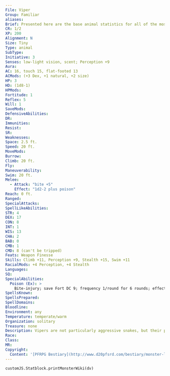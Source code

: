 ```yaml
---
File: Viper
Group: Familiar
aliases: 
Brief: Presented here are the base animal statistics for all of the most commonly used familiars-of course, these statistics can also be used for normal animals as well. Small animals like these use Dexterity to modify Climb and Swim checks.
CR: 1/2
XP: 200
Alignment: N
Size: Tiny
Type: animal
SubType: 
Initiative: 3
Senses: low-light vision, scent; Perception +9
Aura: 
AC: 16, touch 15, flat-footed 13
ACMods: (+3 Dex, +1 natural, +2 size)
HP: 3
HD: (1d8-1)
HPMods: 
Fortitude: 1
Reflex: 5
Will: 1
SaveMods: 
DefensiveAbilities: 
DR: 
Immunities: 
Resist: 
SR: 
Weaknesses: 
Space: 2.5 ft.
Speed: 20 ft.
MoveMods: 
Burrow: 
Climb: 20 ft.
Fly: 
Maneuverability: 
Swim: 20 ft.
Melee: 
  - Attack: "bite +5"
    Effect: "1d2-2 plus poison"
Reach: 0 ft.
Ranged: 
SpecialAttacks: 
SpellLikeAbilities: 
STR: 4
DEX: 17
CON: 8
INT: 1
WIS: 13
CHA: 2
BAB: 0
CMB: 1
CMD: 8 (can't be tripped)
Feats: Weapon Finesse
Skills: Climb +11, Perception +9, Stealth +15, Swim +11
RacialMods: +4 Perception, +4 Stealth
Languages: 
SQ: 
SpecialAbilities:
  Poison (Ex): >
    Bite-injury; save Fort DC 9; frequency 1/round for 6 rounds; effect 1d2 Con; cure 1 save.
SpellsKnown: 
SpellsPrepared: 
SpellDomains: 
Bloodline: 
Environment: any
Temperature: temperate/warm
Organization: solitary
Treasure: none
Description: Vipers are not particularly aggressive snakes, but their poisonous bite can be deadly.
Race: 
Class: 
MR: 
Copyright:
  Content: '[PFRPG Bestiary](http://www.d20pfsrd.com/bestiary/monster-lists-and-details/-f/familiar/viper)'
---
```

```dataviewjs
customJS.Statblock.printMonsterWiki(dv)
```
